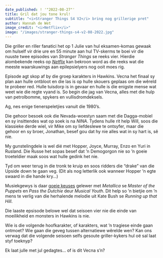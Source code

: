 ```yaml
---
date_published: ! '"2022-08-27"'
title: Gril dat jou tone krul!
subtitle: "<i>Stranger Things S4 V2</i> bring nog grillerige pret"
author: Hannah de Wet
image_credit: "<i>Netflix</i>"
image: "/images/stranger-things-s4-v2-08-2022.jpg"
---
```


Die griller en riller fanatici het op 1 Julie van hul eksamen-komas gewaak om hulself vir drie ure en 55 minute aan hul TV-skerms te boei vir die nuuste twee episodes van _Stranger Things_ se reeks vier. Hierdie alombekende reeks op <a href="https://www.netflix.com/za/title/80057281" target="_blank" rel="noreferrer">_Netflix_</a> kan bekroon word as die reeks wat die meeste waarskuwings aan epilepsielyers nog ooit moes rig.

Episode agt skop af by die groep karakters in Hawkins. Vecna het finaal sy plan aan hulle ontbloot en die las is op hulle skouers geplaas om die wêreld te probeer red. Hulle tuisdorp is in gevaar en hulle is die enigste mense wat weet wie die regte vyand is. So begin die jag van Vecna, alles met die hulp van petrolbomme, spykers en vullisdromdeksels.

Ag, nes enige tienerspeletjies vanuit die 1980’s.

Die gehoor besoek ook die Nevada-woestyn saam met die Dagga-mobiel en sy insittendes wat op soek is na _NINA_. Tydens hulle rit help Will, soos die klassieke derde wiel, vir Mike om sy liefdeslewe te ontsyfer, maar die gehoor en sy broer, Jonathan, besef gou dat hy nie alles wat in sy hart is, sê nie.

My gunstelingdele is wel dié met Hopper, Joyce, Murray, Enzo en Yuri in Rusland. Die Russe het sopas besef dat ’n Demogorgon nie so ’n goeie troeteldier maak soos wat hulle gedink het nie.

Tyd om weer terug in die tronk te kruip en soos ridders die “drake” van die Upside down te gaan veg. (Dit als nog letterlik ook wanneer Hopper ’n egte swaard in die hande kry…)

Musiekgewys is daar <a href="https://music.apple.com/za/album/stranger-things-soundtrack-from-the-netflix-series/1632028008" target="_blank" rel="noreferrer">goeie keuses</a> gelewer met _Metallica_ se _Master of the Puppets_ en _Pass the Dutchie_ deur _Musical Youth_. Dit help so ’n bietjie om ’n mens te verlig van die herhalende melodie uit Kate Bush se _Running up that Hill_.

Die laaste epsisode belowe wel dat seisoen vier nie die einde van moeilikheid en monsters in Hawkins is nie.

Wie is die volgende hoofkarakter, of karakters, wat ’n tragiese einde gaan ontmoet? Wie gaan die geveg tussen alternatiewe wêrelde wen? Kan ons verwag dat die volgende seisoen selfs gesoute griller-kykers hul oё sal laat styf toeknyp?

Ek laat julle met jul gedagtes… of is dit Vecna s’n?
